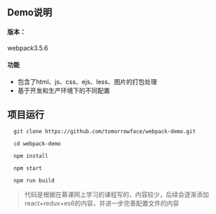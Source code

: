 ## Demo说明

#### 版本：
webpack3.5.6

#### 功能
* 包含了html、js、css、ejs、less、图片的打包处理
* 基于开发和生产环境下的不同配置

## 项目运行
```
  git clone https://github.com/tomorrowface/webpack-demo.git 

  cd webpack-demo

  npm install

  npm start

  npm run build
```

>代码是根据在慕课网上学习的课程写的，内容较少，后续会逐渐添加react+redux+es6的内容，并进一步完善配置文件的内容
